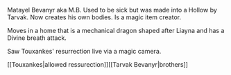 Matayel Bevanyr aka M.B.
Used to be sick but was made into a Hollow by Tarvak. Now creates his own bodies. Is a magic item creator.

Moves in a home that is a mechanical dragon shaped after Liayna and has a Divine breath attack.

Saw Touxankes' resurrection live via a magic camera.

[[Touxankes|allowed ressurection]][[Tarvak Bevanyr|brothers]]